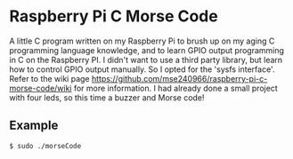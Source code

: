 # Raspberry Pi C Morse Code

A little C program written on my Raspberry Pi to brush up on my aging C programming language knowledge, and to learn GPIO output programming in C on the Raspberry PI.  I didn't want to use a third party library, but learn how to control GPIO output manually. So I opted for the 'sysfs interface'. Refer to the wiki page <https://github.com/mse240966/raspberry-pi-c-morse-code/wiki> for more information.  I had already done a small project with four leds, so this time a buzzer and Morse code!

## Example

```bash
$ sudo ./morseCode
```